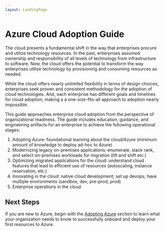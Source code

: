 ```yaml
---
layout: LandingPage
---
```


# Azure Cloud Adoption Guide

The cloud presents a fundamental shift in the way that enterprises procure and utilize technology resources. In the past, enterprises assumed ownership and responsibility of all levels of technology from infrastructure to software. Now, the cloud offers the potential to transform the way enterprises utilize technology by provisioning and consuming resources as needed.

While the cloud offers nearly unlimited flexibility in terms of design choices, enterprises seek proven and consistent methodology for the adoption of cloud technologies. And, each enterprise has different goals and timelines for cloud adoption, making a a one-size-fits-all approach to adoption nearly impossible.

This guide approaches enterprise cloud adoption from the perspective of organizational readiness. The guide includes education, guidance, and engineering artifacts for an enterprise to achieve the following operational stages:

1. Adopting Azure: foundational learning about the cloud/Azure (minimum amount of knowledge to deploy ad-hoc to Azure)
2. Modernizing legacy on-premises applications: enumerate, stack rank, and select on-premises workloads for migration (lift and shift etc.)
3. Optimizing migrated applications for the cloud: understand cloud features that lead to efficient use of resources (autoscaling, instance reservation, etc.)
4. Innovating in the cloud: native cloud development; set up devops; have multiple environments (sandbox, dev, pre-prod, prod)
5. Enterprise operations in the cloud

<!--- TODO: add content to describe intended audience for this guide --->

<!-- Each of the stages includes 

1. identity: services that Azure trusts to authenticate user identity when providing access to resources (Microsoft accounts & Azure AD accounts)
    - federation/synchronization of existing on-prem domain
2. governance: features, tools, and process to control access to Azure resources, ensuring enterprise IP and costs are protected in the cloud just as they are on-prem, includes:
    - subscriptions:
    - resource groups: 
    - policy: tools to describe the function of resources ("No VM can have a NIC with a public IP address")
    - role based access control: tools to manage authorized access to resources ("The foo role allows VMs to be created but not deleted")
3. security: tools, features, and practices to protect resources, data, network from unauthorized access
    - compliance: tools and processes to verify that policy is applied correctly
4. architecture: there will be consistent network edge between on-prem and cloud (ER, site to site VPN, etc) but there are many different ways to implement cloud architecture depending on all the above factors
5. operations and management: using logged metrics and alerts to determine resource health
have to decide whether to have on-prem/cloud monitoring side-by-side, integrate on-prem monitoring with cloud monitoring (custom portals), etc, includes billing and chargeback: 
    - naming standards and tags
6. people: these are the stakeholders in adopting the cloud; -->

## Next Steps

If you are new to Azure, begin with the [Adopting Azure](/adoption-stage) section to learn what your organization needs to know to successfully onboard and deploy your first resources to Azure.
